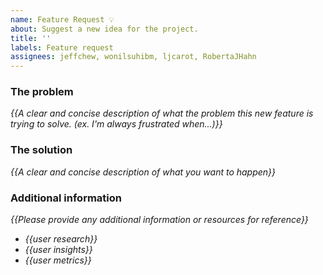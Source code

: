 ```yaml
---
name: Feature Request 💡
about: Suggest a new idea for the project.
title: ''
labels: Feature request
assignees: jeffchew, wonilsuhibm, ljcarot, RobertaJHahn
---
```


<!-- replace _{{...}}_ with your own words -->

### The problem
_{{A clear and concise description of what the problem this new feature is trying to solve. (ex. I'm always frustrated when...)}}_

### The solution
_{{A clear and concise description of what you want to happen}}_

### Additional information
 _{{Please provide any additional information or resources for reference}}_
 - _{{user research}}_
 - _{{user insights}}_
 - _{{user metrics}}_
